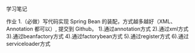 学习笔记

作业
1.（必做）写代码实现 Spring Bean 的装配，方式越多越好（XML、Annotation 都可以）, 提交到 Github。
1).通过annotation方式
2).通过xml方式
3).通过beanfactory方式
4).通过factorybean方式
5).通过register方式
6).通过serviceloader方式

